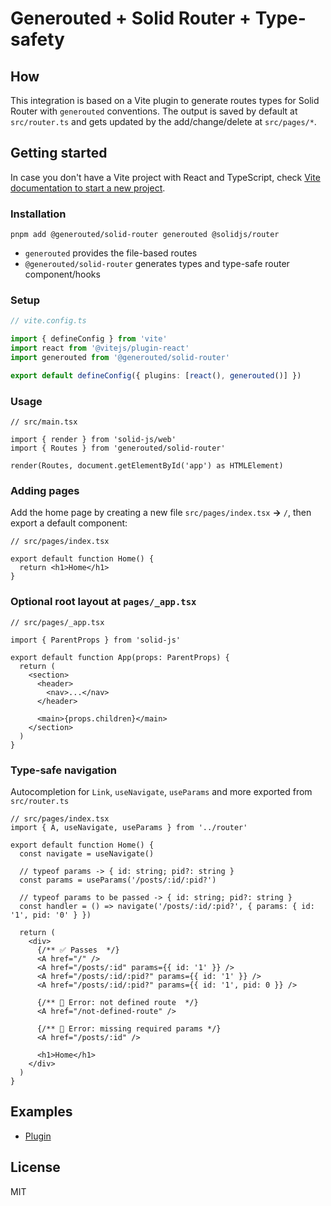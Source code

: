 # Generouted + Solid Router + Type-safety

## How

This integration is based on a Vite plugin to generate routes types for Solid Router with `generouted` conventions. The output is saved by default at `src/router.ts` and gets updated by the add/change/delete at `src/pages/*`.

## Getting started

In case you don't have a Vite project with React and TypeScript, check [Vite documentation to start a new project](https://vitejs.dev/guide/#scaffolding-your-first-vite-project).

### Installation

```shell
pnpm add @generouted/solid-router generouted @solidjs/router
```

- `generouted` provides the file-based routes
- `@generouted/solid-router` generates types and type-safe router component/hooks

### Setup

```ts
// vite.config.ts

import { defineConfig } from 'vite'
import react from '@vitejs/plugin-react'
import generouted from '@generouted/solid-router'

export default defineConfig({ plugins: [react(), generouted()] })
```

### Usage

```tsx
// src/main.tsx

import { render } from 'solid-js/web'
import { Routes } from 'generouted/solid-router'

render(Routes, document.getElementById('app') as HTMLElement)
```

### Adding pages

Add the home page by creating a new file `src/pages/index.tsx` **→** `/`, then export a default component:

```tsx
// src/pages/index.tsx

export default function Home() {
  return <h1>Home</h1>
}
```

### Optional root layout at `pages/_app.tsx`

```tsx
// src/pages/_app.tsx

import { ParentProps } from 'solid-js'

export default function App(props: ParentProps) {
  return (
    <section>
      <header>
        <nav>...</nav>
      </header>

      <main>{props.children}</main>
    </section>
  )
}
```

### Type-safe navigation

Autocompletion for `Link`, `useNavigate`, `useParams` and more exported from `src/router.ts`

```tsx
// src/pages/index.tsx
import { A, useNavigate, useParams } from '../router'

export default function Home() {
  const navigate = useNavigate()

  // typeof params -> { id: string; pid?: string }
  const params = useParams('/posts/:id/:pid?')

  // typeof params to be passed -> { id: string; pid?: string }
  const handler = () => navigate('/posts/:id/:pid?', { params: { id: '1', pid: '0' } })

  return (
    <div>
      {/** ✅ Passes  */}
      <A href="/" />
      <A href="/posts/:id" params={{ id: '1' }} />
      <A href="/posts/:id/:pid?" params={{ id: '1' }} />
      <A href="/posts/:id/:pid?" params={{ id: '1', pid: 0 }} />

      {/** 🔴 Error: not defined route  */}
      <A href="/not-defined-route" />

      {/** 🔴 Error: missing required params */}
      <A href="/posts/:id" />

      <h1>Home</h1>
    </div>
  )
}
```

## Examples

- [Plugin](../../examples/solid-router)

## License

MIT
